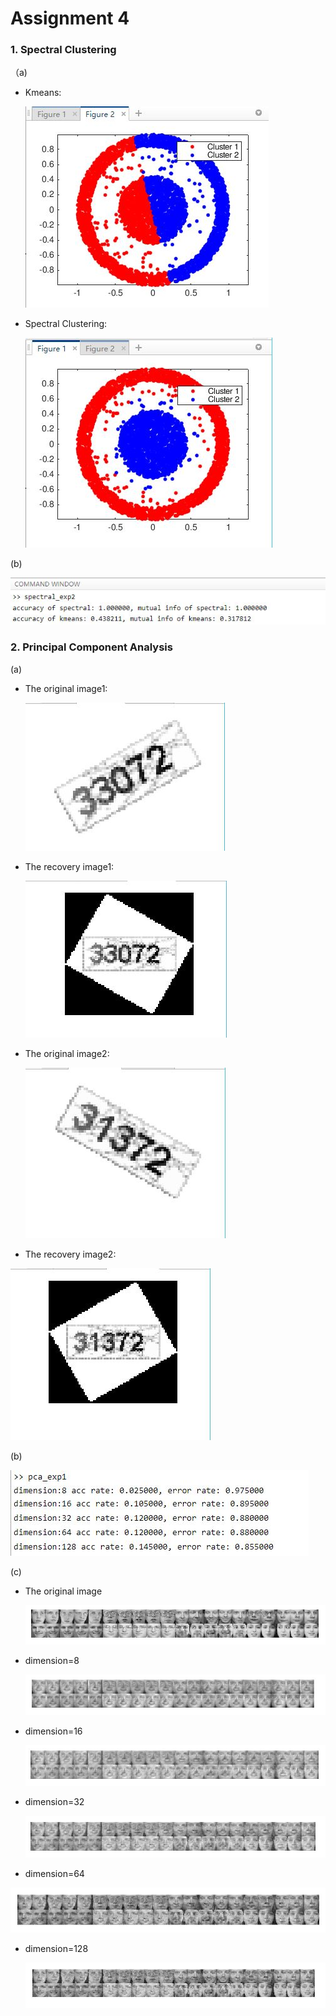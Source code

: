 # Assignment 4



### 1. Spectral Clustering
（a) 
- Kmeans:

  ![1530567792073](assets/1530567792073.png)

- Spectral Clustering:

  ![1530567894309](assets/1530567894309.png)

(b)

![1530568099099](assets/1530568099099.png)


### 2. Principal Component Analysis

(a)
- The original image1:

  ![1530568186658](assets/1530568186658.png)

  

- The recovery image1:

  ![1530568376090](assets/1530568376090.png)

- The original image2:

  ![1530568477934](assets/1530568477934.png)

- The recovery image2:

![1530568518264](assets/1530568518264.png)

(b)

![1530568644284](assets/1530568644284.png)

(c)

- The original image

  ![1530568757288](assets/1530568757288.png)

- dimension=8

  ![1530568921354](assets/1530568921354.png)

- dimension=16

  ![1530568932150](assets/1530568932150.png)

- dimension=32

  ![1530568826873](assets/1530568943555.png)

- dimension=64

![1530568952097](assets/1530568952097.png)

- dimension=128

  ![1530569119699](assets/1530569119699.png)

